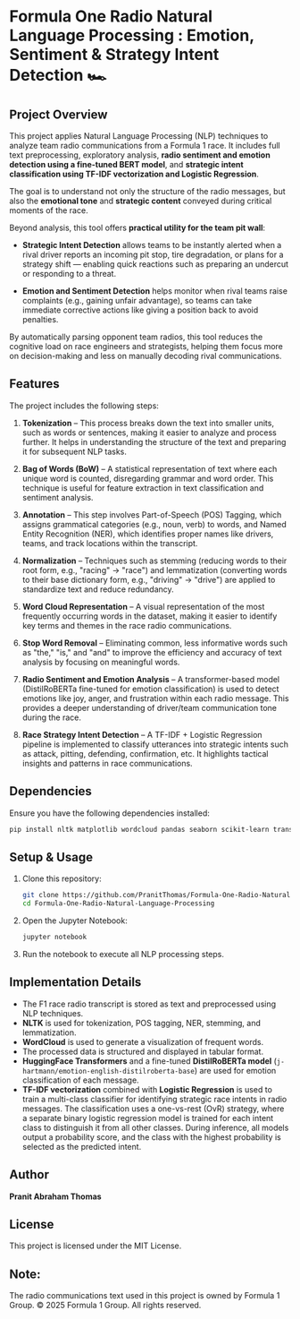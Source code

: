 # Formula One Radio Natural Language Processing : Emotion, Sentiment & Strategy Intent Detection 🏎️

## Project Overview  
This project applies Natural Language Processing (NLP) techniques to analyze team radio communications from a Formula 1 race. It includes full text preprocessing, exploratory analysis, **radio sentiment and emotion detection using a fine-tuned BERT model**, and **strategic intent classification using TF-IDF vectorization and Logistic Regression**.

The goal is to understand not only the structure of the radio messages, but also the **emotional tone** and **strategic content** conveyed during critical moments of the race.

Beyond analysis, this tool offers **practical utility for the team pit wall**:

- **Strategic Intent Detection** allows teams to be instantly alerted when a rival driver reports an incoming pit stop, tire degradation, or plans for a strategy shift — enabling quick reactions such as preparing an undercut or responding to a threat.

- **Emotion and Sentiment Detection** helps monitor when rival teams raise complaints (e.g., gaining unfair advantage), so teams can take immediate corrective actions like giving a position back to avoid penalties.

By automatically parsing opponent team radios, this tool reduces the cognitive load on race engineers and strategists, helping them focus more on decision-making and less on manually decoding rival communications.


## Features
The project includes the following steps:

1. **Tokenization** – This process breaks down the text into smaller units, such as words or sentences, making it easier to analyze and process further. It helps in understanding the structure of the text and preparing it for subsequent NLP tasks.

2. **Bag of Words (BoW)** – A statistical representation of text where each unique word is counted, disregarding grammar and word order. This technique is useful for feature extraction in text classification and sentiment analysis.

3. **Annotation** – This step involves Part-of-Speech (POS) Tagging, which assigns grammatical categories (e.g., noun, verb) to words, and Named Entity Recognition (NER), which identifies proper names like drivers, teams, and track locations within the transcript.

4. **Normalization** – Techniques such as stemming (reducing words to their root form, e.g., "racing" → "race") and lemmatization (converting words to their base dictionary form, e.g., "driving" → "drive") are applied to standardize text and reduce redundancy.

5. **Word Cloud Representation** – A visual representation of the most frequently occurring words in the dataset, making it easier to identify key terms and themes in the race radio communications.

6. **Stop Word Removal** – Eliminating common, less informative words such as "the," "is," and "and" to improve the efficiency and accuracy of text analysis by focusing on meaningful words.

7. **Radio Sentiment and Emotion Analysis** – A transformer-based model (DistilRoBERTa fine-tuned for emotion classification) is used to detect emotions like joy, anger, and frustration within each radio message. This provides a deeper understanding of driver/team communication tone during the race.

8. **Race Strategy Intent Detection** – A TF-IDF + Logistic Regression pipeline is implemented to classify utterances into strategic intents such as attack, pitting, defending, confirmation, etc. It highlights tactical insights and patterns in race communications.

## Dependencies
Ensure you have the following dependencies installed:
```bash
pip install nltk matplotlib wordcloud pandas seaborn scikit-learn transformers
```

## Setup & Usage
1. Clone this repository:
   ```bash
   git clone https://github.com/PranitThomas/Formula-One-Radio-Natural-Language-Processing.git
   cd Formula-One-Radio-Natural-Language-Processing
   ```
2. Open the Jupyter Notebook:
   ```bash
   jupyter notebook
   ```
3. Run the notebook to execute all NLP processing steps.

## Implementation Details
- The F1 race radio transcript is stored as text and preprocessed using NLP techniques.
- **NLTK** is used for tokenization, POS tagging, NER, stemming, and lemmatization.
- **WordCloud** is used to generate a visualization of frequent words.
- The processed data is structured and displayed in tabular format.
- **HuggingFace Transformers** and a fine-tuned **DistilRoBERTa model** (`j-hartmann/emotion-english-distilroberta-base`) are used for emotion classification of each message.
- **TF-IDF vectorization** combined with **Logistic Regression** is used to train a multi-class classifier for identifying strategic race intents in radio messages. The classification uses a one-vs-rest (OvR) strategy, where a separate binary logistic regression model is trained for each intent class to distinguish it from all other classes. During inference, all models output a probability score, and the class with the highest probability is selected as the predicted intent.

## Author
**Pranit Abraham Thomas**

## License
This project is licensed under the MIT License.

## Note:
The radio communications text used in this project is owned by Formula 1 Group. © 2025 Formula 1 Group. All rights reserved.
```


